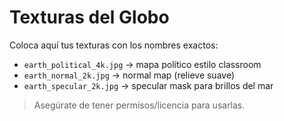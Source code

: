 
# Texturas del Globo

Coloca aquí tus texturas con los nombres exactos:

- `earth_political_4k.jpg`  → mapa político estilo classroom
- `earth_normal_2k.jpg`     → normal map (relieve suave)
- `earth_specular_2k.jpg`   → specular mask para brillos del mar

> Asegúrate de tener permisos/licencia para usarlas.
